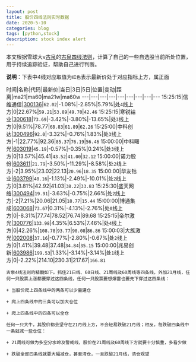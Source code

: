```yaml
---
layout: post
title: 股价四线法则实时数据
date: 2020-5-10
categories: blog
tags: [python,stock]
description: stock index alert
---
```



本文根据雪球大v[古泉](https://xueqiu.com/u/7148646888)的[古泉四线法则](https://xueqiu.com/7148646888/130498192)，计算了自己的一些自选股当前所处位置，用于持续追踪验证，帮助自己进行判断。

**说明**：下表中4线对应取值为`红色`表示最新价处于对应指标上方，属正面

时间|名称|代码|最新价|当日|3日|5日|位置|变动|距离|ma21|ma60|ma21w|ma60w
---|---|---|---|---|---|---|---|---
15:25:15|信维通信|[300136](https://xueqiu.com/S/SZ300136)|`62.02`|-1.08%|-2.85%|5.79%|处`4`线上方|0|22.67%|`59.21`|`53.89`|`49.70`|`42.46`
15:25:15|寒锐钴业|[300618](https://xueqiu.com/S/SZ300618)|`73.69`|-3.42%|-3.80%|-13.65%|处`3`线上方|0|9.51%|78.77|`68.83`|`61.89`|`62.26`
15:25:00|中科创达|[300496](https://xueqiu.com/S/SZ300496)|`92.0`|-3.32%|-0.76%|1.83%|处`3`线上方|-1|22.77%|92.36|`85.37`|`76.19`|`56.46`
15:00:00|中科曙光|[603019](https://xueqiu.com/S/SH603019)|`45.19`|-0.57%|-0.35%|0.24%|处`3`线上方|0|13.57%|45.41|`43.52`|`41.00`|`32.12`
15:00:00|诺力股份|[603611](https://xueqiu.com/S/SH603611)|`21.79`|-3.50%|-11.29%|-8.58%|处`2`线上方|-2|3.95%|23.02|22.13|`20.96`|`18.35`
15:00:00|华友钴业|[603799](https://xueqiu.com/S/SH603799)|`40.16`|-1.13%|-2.49%|-10.01%|处`2`线上方|0|3.81%|42.92|41.03|`38.22`|`33.83`
15:25:30|盛天网络|[300494](https://xueqiu.com/S/SZ300494)|`19.91`|-3.63%|-0.75%|2.66%|处`2`线上方|-2|7.21%|20.06|21.05|`18.77`|`15.44`
15:00:00|博通集成|[603068](https://xueqiu.com/S/SH603068)|`73.67`|0.31%|-4.13%|-2.76%|处`0`线上方|0|-8.31%|77.74|78.52|76.74|89.68
15:25:15|帝尔激光|[300776](https://xueqiu.com/S/SZ300776)|`133.98`|4.35%|6.53%|7.46%|处`4`线上方|0|42.26%|`108.78`|`93.77`|`90.08`|`86.86`
15:00:03|大族激光|[002008](https://xueqiu.com/S/SZ002008)|`37.16`|-0.77%|-2.80%|-0.67%|处`2`线上方|0|1.41%|39.48|37.48|`34.84`|`35.15`
15:00:00|兆易创新|[603986](https://xueqiu.com/S/SH603986)|`199.53`|1.33%|-3.14%|-3.14%|处`1`线上方|0|-2.22%|214.10|230.31|217.67|`166.81`

```
古泉4线法则的精髓如下。抓住21日线、60日线、21周线及60周线等四条线，外加21月线，任何一只股票上涨都要穿过这四条线，任何一只股票要想爆雷也要先下穿过这四条线：

+ 当股价爬上四条线中的两条可以少量建仓

+ 爬上四条线中的三条可以加大仓位

+ 爬上四条线中的四条可以全仓

任何一只大牛，其股价都会坚守在21月线上方，不会轻易跌破21月线；相反，每跌破四条线中一条就减一些仓位：

+ 21周线可做为多空分水岭及警戒线，股价在21周线及60周线下方就要十分慎重，多看少做

+ 跌破全部四条线就要大幅减仓，甚至清仓，一旦跌破21月线，清仓观望
```